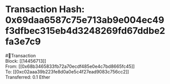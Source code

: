 
Transaction Hash: 0x69daa6587c75e713ab9e004ec49f3dfbec315eb4d3248269fd67ddbe2fa3e7c9
====================================================================================
  
#💸Transaction  
Block: [[14456713]]  
From: [[0x68b3465833fb72a70ecdf485e0e4c7bd8665fc45]]  
To: [[0xc02aaa39b223fe8d0a0e5c4f27ead9083c756cc2]]  
Transferred: 0.1 Ether
